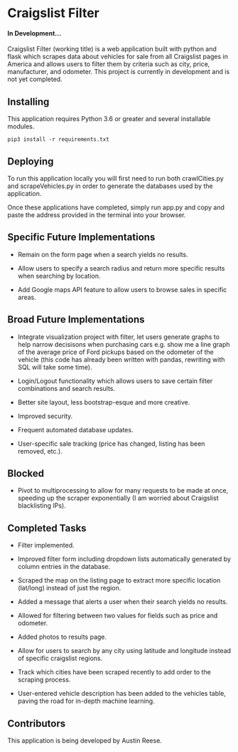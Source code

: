 # Craigslist Filter
#### In Development...

Craigslist Filter (working title) is a web application built with python and flask which scrapes data about vehicles for sale from all Craigslist pages in America and allows users to filter them by criteria such as city, price, manufacturer, and odometer. This project is currently in development and is not yet completed.

## Installing

This application requires Python 3.6 or greater and several installable modules.

```
pip3 install -r requirements.txt 
```

## Deploying

To run this application locally you will first need to run both crawlCities.py and scrapeVehicles.py in order to generate the databases used by the application.

Once these applications have completed, simply run app.py and copy and paste the address provided in the terminal into your browser.

## Specific Future Implementations

* Remain on the form page when a search yields no results.

* Allow users to specify a search radius and return more specific results when searching by location.

* Add Google maps API feature to allow users to browse sales in specific areas.

## Broad Future Implementations

* Integrate visualization project with filter, let users generate graphs to help narrow decisisons when purchasing cars e.g. show me a line graph of the average price of Ford pickups based on the odometer of the vehicle (this code has already been written with pandas, rewriting with SQL will take some time).

* Login/Logout functionality which allows users to save certain filter combinations and search results.

* Better site layout, less bootstrap-esque and more creative.

* Improved security.

* Frequent automated database updates.

* User-specific sale tracking (price has changed, listing has been removed, etc.).

## Blocked

* Pivot to multiprocessing to allow for many requests to be made at once, speeding up the scraper exponentially (I am worried about Craigslist blacklisting IPs).

## Completed Tasks

* Filter implemented.

* Improved filter form including dropdown lists automatically generated by column entries in the database.

* Scraped the map on the listing page to extract more specific location (lat/long) instead of just the region.

* Added a message that alerts a user when their search yields no results.

* Allowed for filtering between two values for fields such as price and odometer.

* Added photos to results page.

* Allow for users to search by any city using latitude and longitude instead of specific craigslist regions.

* Track which cities have been scraped recently to add order to the scraping process.

* User-entered vehicle description has been added to the vehicles table, paving the road for in-depth machine learning.

## Contributors

This application is being developed by Austin Reese.

